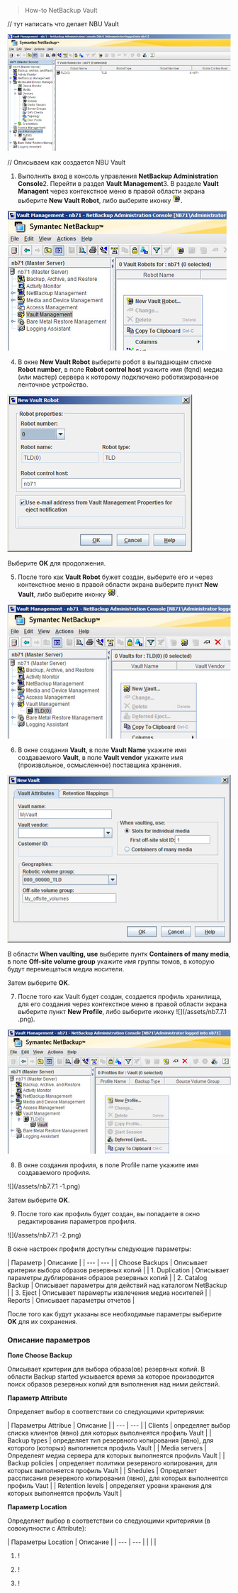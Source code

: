 > How-to NetBackup Vault

\/\/ тут написать что делает NBU Vault

![](/assets/Prom-VM-Win10.png)

\/\/ Описываем как создается NBU Vault

1. Выполнить вход в консоль управления **NetBackup Administration Console**2. Перейти в раздел **Vault Management**3. В разделе **Vault Managent** через контекстное меню в правой области экрана выберите **New Vault Robot**, либо выберите иконку ![](/assets/Prom-VM-Win10-2.png).

 ![](/assets/Prom-VM-Win10-1.png)

4. В окне **New Vault Robot** выберите робот в выпадающем списке **Robot number**, в поле **Robot control host** укажите имя \(fqnd\) медиа \(или мастер\) сервера к которому подключено роботизированное ленточное устройство.

 ![](/assets/Prom-VM-Win10-3.png)

 Выберите **OK** для продолжения.

5. После того как **Vault Robot** бужет создан, выберите его и через контекстное меню в правой области экрана выберите пункт **New Vault**, либо выберите иконку ![](/assets/Prom-VM-Win10-8.png).

 ![](/assets/Prom-VM-Win10-5.png)

6. В окне создания **Vault**, в поле **Vault Name** укажите имя создаваемого **Vault**, в поле **Vault vendor** укажите имя \(произвольное, осмысленное\) поставщика хранения.

 ![](/assets/Prom-VM-Win10-6.png)

 В области **When vaulting, use** выберите пунтк **Containers of many media**, в поле **Off-site volume group** укажите имя группы томов, в которую будут перемещаться медиа носители.

 Затем выберите **OK**.

7. После того как Vault будет создан, создается профиль хранилища, для его создания через контекстное меню в правой области экрана выберите пункт **New Profile**, либо выберите иконку ![](/assets/nb7.7.1 .png).

 ![](/assets/Prom-VM-Win10-7.png)

8. В окне создания профиля, в поле Profile name укажите имя создаваемого профиля.

 ![](/assets/nb7.7.1 -1.png)

 Затем выберите **OK**.

9. После того как профиль будет создан, вы попадаете в окно редактирования параметров профиля.

 ![](/assets/nb7.7.1 -2.png)

 В окне настроек профиля доступны следующие параметры:

 | Параметр | Описание | | --- | --- | | Choose Backups | Описывает критерии выбора образов резервных копий | | 1. Duplication | Описывает параметры дублирования образов резервных копий | | 2. Catalog Backup | Описывает параметры для действий над каталогом NetBackup | | 3. Eject | Описывает парамерты извлечения медиа носителей | | Reports | Описывает параметры отчетов |

 После того как будут указаны все необходимые параметры выберите **OK** для их сохранения.

 ### Описание параметров

 **Поле Choose Backup**

 Описывает критерии для выбора образа\(ов\) резервных копий. В области Backup started укзывается время за которое производится поиск образов резервных копий для выполнения над ними действий.

 **Параметр Attribute**

 Определяет выбор в соответствии со следующими критериями:

 | Параметры Attribue | Описание | | --- | --- | | Clients | определяет выбор списка клиентов (явно) для которых выполнеятся профиль Vault |  | Backup types | определяет тип резервного копирования (явно), для которого (которых) выполняется профиль Vault | | Media servers | Определеят медиа сервера для которых выполнеятся профиль Vault | | Backup policies | определяет политики резервного копирования, для которых выполняется профиль Vault | | Shedules | Определяет рассписания резервного копирования (явно), для которых выполнеятся профиль Vaut |  | Retention levels | определяет уровни хранения для которых выполнеятся профиль Vault |

 **Параметр Location**

 Определяет выбор в соответствии со следующими критериями \(в совокупности с Attribute\):

 | Параметры Location | Описание | | --- | --- | | | |

1. !

2. !

3. !


